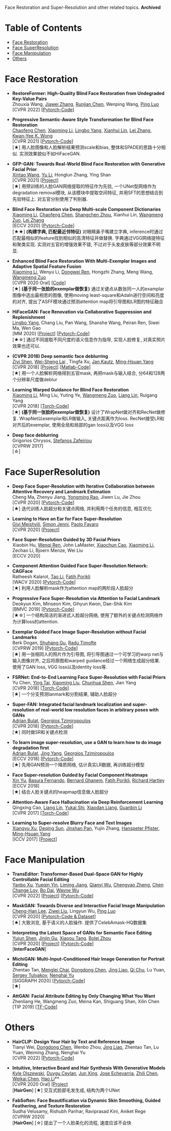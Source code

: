 Face Restoration and Super-Resolution and other related topics. **Archived**

# Table of Contents
- [Face Restoration](#face-restoration)
- [Face SuperResolution](#face-superresolution)
- [Face Manipulation](#face-manipulation)
- [Others](#others)


# Face Restoration
- **RestoreFormer: High-Quality Blind Face Restoration from Undegraded Key-Value Pairs**  <Br>
Zhouxia Wang, [Jiawei Zhang](https://sites.google.com/site/zhjw1988), [Runjian Chen](https://www.rjchen.site/), Wenping Wang, [Ping Luo](http://luoping.me/) <Br>
[CVPR 2022] [[Pytorch-Code](https://github.com/wzhouxiff/RestoreFormer)] <Br>

- **Progressive Semantic-Aware Style Transformation for Blind Face Restoration** <Br>
[Chaofeng Chen](https://chaofengc.github.io), [Xiaoming Li](https://csxmli2016.github.io/), [Lingbo Yang](https://lotayou.github.io), [Xianhui Lin](https://dblp.org/pid/147/7708.html), [Lei Zhang](https://www4.comp.polyu.edu.hk/~cslzhang/), [Kwan-Yee K. Wong](https://i.cs.hku.hk/~kykwong/) <Br>
[CVPR 2021] [[Pytorch-Code](https://github.com/chaofengc/PSFRGAN)]  <Br>
[★] 用人脸图像和人脸解析结果预测scale和bias, 整体和SPADE的思路十分相似. 实测效果貌似不如HiFaceGAN.
	
- **GFP-GAN: Towards Real-World Blind Face Restoration with Generative Facial Prior**  <Br>
[Xintao Wang](https://xinntao.github.io/), [Yu Li](https://yu-li.github.io/), Honglun Zhang, Ying Shan <Br>
[CVPR 2021] [[Project](https://xinntao.github.io/projects/gfpgan)]  <Br>
[★] 用预训练的人脸GAN网络提取的特征作为先验, 一个UNet型网络作为degradation removal模块, 从该模块中提取空间特征, 并用SFT的思想结合到先验特征上. 对五官分别使用了判别器.

- **Blind Face Restoration via Deep Multi-scale Component Dictionaries** <Br>
[Xiaoming Li](https://csxmli2016.github.io/), [Chaofeng Chen](https://chaofengc.github.io/), [Shangchen Zhou](https://shangchenzhou.com/), Xianhui Lin, [Wangmeng Zuo](http://homepage.hit.edu.cn/wangmengzuo), [Lei Zhang](https://www4.comp.polyu.edu.hk/~cslzhang/) <Br>
[ECCV 2020] [[Pytorch-Code](https://github.com/csxmli2016/DFDNet)] <Br>
[★★] **(构建字典, 匹配最近邻特征)** 对眼睛鼻子嘴建立字典, inference时通过匹配最相似的feature找到相似的高清特征并做替换. 字典通过VGG网络提特征和聚类实现. 实测对五官的增强效果不错, 不过对于头发皮肤等部分效果不明显.

- **Enhanced Blind Face Restoration With Multi-Exemplar Images and Adaptive Spatial Feature Fusion**  <Br>
[Xiaoming Li](https://csxmli2016.github.io/), Wenyu Li, [Dongwei Ren](https://csdwren.github.io/), Hongzhi Zhang, Meng Wang, [Wangmeng Zuo](http://homepage.hit.edu.cn/wangmengzuo) <Br>
[CVPR 2020 Oral] [[Code](https://github.com/csxmli2016/ASFFNet)] <Br>
[★] **(基于同一张脸的exemplar做恢复)** 通过关键点从数张同一人的examplar图像中选出最相思的图像, 使用moving least-square和AdaIn进行空间和亮度的对齐, 提出了ASFF模块通过预测attention map将引导图和LR图的特征融合

- **HiFaceGAN: Face Renovation via Collaborative Suppression and Replenishment** <Br>
[Lingbo Yang](https://lotayou.github.io/), Chang Liu, Pan Wang, Shanshe Wang, Peiran Ren, Siwei Ma, Wen Gao <Br>
[MM 2020] [[Project](https://lotayou.github.io/projects/face_renov.html)] [[Pytorch-Code](https://github.com/Lotayou/Face-Renovation)]  <Br>
[★☆] 通过不同提取不同尺度的语义信息作为指导, 实现人脸修复, 对真实照片效果也还可以.

- **(CVPR 2018) Deep semantic face deblurring** <Br>
[Ziyi Shen](https://sites.google.com/site/ziyishenmi/), [Wei-Sheng Lai](https://www.wslai.net/) , Tingfa Xu, [Jan Kautz](https://jankautz.com/), [Ming-Hsuan Yang](https://faculty.ucmerced.edu/mhyang/)  <Br>
[CVPR 2018] [[Project](https://sites.google.com/site/ziyishenmi/cvpr18_face_deblur)] [[Matlab-Code](https://github.com/joanshen0508/Deep-Semantic-Face-Deblurring)] <Br>
[★] 用一个人脸解析网络得到五官mask, 再把mask与输入结合, 分64和128两个分辨率尺度做deblur

- **Learning Warped Guidance for Blind Face Restoration** <Br>
[Xiaoming Li](https://csxmli2016.github.io/), Ming Liu, Yuting Ye, [Wangmeng Zuo](http://homepage.hit.edu.cn/wangmengzuo), [Liang Lin](http://www.linliang.net/), Ruigang Yang <Br>
[CVPR 2018] [[Torch-Code](https://github.com/csxmli2016/GFRNet)] <Br>
[★] **(基于同一张脸的exemplar做恢复)** 设计了WrapNet做对齐和RecNet做修复. WrapNet以exemplar和LR做输入, 关键点距离作为loss. RecNet接受LR和对齐后的exemplar, 使用全局和局部的gan loss以及VGG loss

- **Deep face deblurring** <Br>
Grigorios Chrysos, [Stefanos Zafeiriou](https://wp.doc.ic.ac.uk/szafeiri/)  <Br>
[CVPRW 2017] <Br>
[☆]



# Face SuperResolution

- **Deep Face Super-Resolution with Iterative Collaboration between Attentive Recovery and Landmark Estimation**  <Br>
Cheng Ma, Zhenyu Jiang, [Yongming Rao](https://raoyongming.github.io/), Jiwen Lu, Jie Zhou <Br>
[CVPR 2020] [[Pytorch-Code](https://github.com/Maclory/Deep-Iterative-Collaboration)] <Br>
[★] 迭代训练人脸超分和关键点网络, 并利用两个任务的信息, 相互优化

- **Learning to Have an Ear for Face Super-Resolution** <Br>
[Givi Meishvili](https://gmeishvili.github.io/), [Simon Jenni](https://sjenni.github.io/), [Paolo Favaro](https://www.cvg.unibe.ch/people/favaro)  <Br>
[CVPR 2020] [[Project](https://gmeishvili.github.io/ear_for_face_super_resolution/index.html)] <Br>

- **Face Super-Resolution Guided by 3D Facial Priors** <Br>
Xiaobin Hu, [Wenqi Ren](https://sites.google.com/site/renwenqi888/home), John LaMaster, [Xiaochun Cao](http://people.ucas.ac.cn/~0022382?language=en), [Xiaoming Li](https://csxmli2016.github.io/), Zechao Li, Bjoern Menze, Wei Liu <Br>
[ECCV 2020] <Br>

- **Component Attention Guided Face Super-Resolution Network: CAGFace** <Br>
Ratheesh Kalarot, [Tao Li](https://tao.li/), [Fatih Porikli](http://porikli.com/) <Br>
[WACV 2020] [[Pytorch-Code](https://github.com/SeungyounShin/CAGFace)] <Br>
[★] 利用人脸解析mask作为attention map的两阶段人脸超分
    
- **Progressive Face Super-Resolution via Attention to Facial Landmark** <Br>
Deokyun Kim, Minseon Kim, Gihyun Kwon, Dae-Shik Kim <Br>
[BMVC 2019] [[Pytorch-Code](https://github.com/DeokyunKim/Progressive-Face-Super-Resolution)] <Br>
[★☆] 一个结构简洁的渐进式人脸超分网络, 使用了额外的关键点检测网络作为计算loss的attention.
	
- **Exemplar Guided Face Image Super-Resolution without Facial Landmarks** <Br>
Berk Dogan, [Shuhang Gu](https://shuhanggu.github.io/), [Radu Timofte](https://people.ee.ethz.ch/~timofter/) <Br>
[CVPRW 2019] [[Pytorch-Code](https://github.com/Maclory/Deep-Iterative-Collaboration)] <Br>
[★] 用一张相同人的照片作为引导图, 将引导图通过一个可学习的warp net与输入图像对齐, 之后将原图和warped guidance经过一个网络生成超分结果. 使用了GAN loss, VGG loss以及identity loss等.

- **FSRNet: End-to-End Learning Face Super-Resolution with Facial Priors** <Br>
Yu Chen, [Ying Tai](https://tyshiwo.github.io/), [Xiaoming Liu](http://cvlab.cse.msu.edu/), [Chunhua Shen](https://cshen.github.io/index.html), Jian Yang <Br>
[CVPR 2018] [[Torch-Code](https://github.com/tyshiwo/FSRNet)] <Br>
[★] 一个分支预测lanmark和分割结果, 辅助人脸超分

- **Super-FAN: Integrated facial landmark localization and super-resolution of real-world low resolution faces in arbitrary poses with GANs** <Br>
[Adrian Bulat](https://www.adrianbulat.com/), [Georgios Tzimiropoulos](http://www.cs.nott.ac.uk/~pszyt/) <Br>
[CVPR 2018] [[Pytorch-Code](https://github.com/jzijin/Super-FAN)] <Br>
[★] 同时做SR和关键点检测

- **To learn image super-resolution, use a GAN to learn how to do image degradation first** <Br>
[Adrian Bulat](https://www.adrianbulat.com/), [Jing Yang](https://www.nottingham.ac.uk/pharmacy/people/jing.yang), [Georgios Tzimiropoulos](http://www.cs.nott.ac.uk/~pszyt/) <Br>
[ECCV 2018] [[Pytorch-Code](https://github.com/jingyang2017/Face-and-Image-super-resolution)] <Br>
[★] 先用GAN预测一个降质网络, 估计真实LR数据, 再训练超分模型
	
- **Face Super-resolution Guided by Facial Component Heatmaps** <Br>
[Xin Yu](https://sites.google.com/view/xinyus-homepage/Home), [Basura Fernando](https://basurafernando.github.io/), [Bernard Ghanem](http://www.bernardghanem.com/), [Fatih Porikli](http://www.porikli.com/), [Richard Hartley](http://users.cecs.anu.edu.au/~hartley/) <Br>
[ECCV 2018] <Br>
[★] 结合人脸关键点的heapmap信息做人脸超分

- **Attention-Aware Face Hallucination via Deep Reinforcement Learning** <Br>
Qingxing Cao, [Liang Lin](http://www.linliang.net/), [Yukai Shi](https://ykshi.github.io/), [Xiaodan Liang](https://lemondan.github.io/), [Guanbin Li](http://guanbinli.com/) <Br>
[CVPR 2017] [[Torch-Code](https://github.com/ykshi/facehallucination)] <Br>

- **Learning to Super-resolve Blurry Face and Text Images** <Br>
[Xiangyu Xu](https://sites.google.com/view/xiangyuxu), [Deqing Sun](https://deqings.github.io/), [Jinshan Pan](https://jspan.github.io/), Yujin Zhang, [Hanspeter Pfister](https://vcg.seas.harvard.edu/), [Ming-Hsuan Yang](https://faculty.ucmerced.edu/mhyang/) <Br>
[ICCV 2017] [[Project](https://sites.google.com/view/xiangyuxu/deblursr_iccv17)] <Br>





# Face Manipulation

- **TransEditor: Transformer-Based Dual-Space GAN for Highly Controllable Facial Editing** <Br>
[Yanbo Xu](https://github.com/BillyXYB), [Yueqin Yin](https://github.com/yinyueqin), [Liming Jiang](https://liming-jiang.com/), [Qianyi Wu](https://qianyiwu.github.io/), [Chengyao Zheng](https://github.com/daili0015), [Chen Change Loy](https://www.mmlab-ntu.com/person/ccloy/), [Bo Dai](http://daibo.info/), [Wayne Wu](https://wywu.github.io/)  <Br>
[CVPR 2022] [[Project](https://billyxyb.github.io/TransEditor/)] [[Pytorch-Code](https://github.com/BillyXYB/TransEditor)]  <Br>

- **MaskGAN: Towards Diverse and Interactive Facial Image Manipulation** <Br>
[Cheng-Han Lee](https://steven413d.github.io/), [Ziwei Liu](https://liuziwei7.github.io/), Lingyun Wu, [Ping Luo](http://luoping.me/) <Br>
[CVPR 2020] [[Pytorch-Code & Dataset](https://github.com/switchablenorms/CelebAMask-HQ)] <Br>
[★] 大致浏览, 基于语义的人脸操作. 提供了CelebAmask-HQ数据集

- **Interpreting the Latent Space of GANs for Semantic Face Editing**  <Br>
[Yujun Shen](http://shenyujun.github.io), [Jinjin Gu](http://www.jasongt.com), [Xiaoou Tang](http://www.ie.cuhk.edu.hk/people/xotang.shtml), [Bolei Zhou](http://bzhou.ie.cuhk.edu.hk) <Br>
[CVPR 2020]  [[Project](https://genforce.github.io/interfacegan/)] [[Pytorch-Code](https://github.com/genforce/interfacegan)] <Br>
[**InterFaceGAN**]

- **MichiGAN: Multi-Input-Conditioned Hair Image Generation for Portrait Editing** <Br>
Zhentao Tan, [Menglei Chai](https://mlchai.com/), [Dongdong Chen](http://www.dongdongchen.bid/), [Jing Liao](https://liaojing.github.io/html/index.html), [Qi Chu](https://scholar.google.com/citations?user=JZjOMdsAAAAJ&hl=en), Lu Yuan, [Sergey Tulyakov](http://www.stulyakov.com/), [Nenghai Yu](https://scholar.google.com/citations?user=7620QAMAAAAJ&hl=zh-CN)  <Br>
[SIGGRAPH 2020] [[Pytorch-Code](https://github.com/tzt101/MichiGAN)] <Br>
[★] 

- **AttGAN: Facial Attribute Editing by Only Changing What You Want**  <Br>
Zhenliang He, Wangmeng Zuo, Meina Kan, Shiguang Shan, Xilin Chen <Br>
[TIP 2019] [[TF-Code](https://github.com/LynnHo/AttGAN-Tensorflow)] <Br>




	
# Others

- **HairCLIP: Design Your Hair by Text and Reference Image** <Br>
Tianyi Wei, [Dongdong Chen](http://www.dongdongchen.bid/), Wenbo Zhou, [Jing Liao](https://liaojing.github.io/html/index.html), Zhentao Tan, Lu Yuan, Weiming Zhang, Nenghai Yu  <Br>
[CVPR 2022] [[Pytorch-Code](https://github.com/wty-ustc/HairCLIP)]  <Br>

- **Intuitive, Interactive Beard and Hair Synthesis With Generative Models** <Br>
[Kyle Olszewski](http://kyleolszewski.com), [Duygu Ceylan](http://www.duygu-ceylan.com), [Jun Xing](https://junxnui.github.io/), [Jose Echevarria](http://www.jiechevarria.com/), [Zhili Chen](http://www.zhilichen.com/), [Weikai Chen](http://chenweikai.github.io/),  [Hao Li](http://hao-li.com)**   <Br>
[CVPR 2020 Oral] [[Project](https://kyleolsz.github.io/HairGen/) <Br>
[**HairGen**] [★] 交互式脸部毛发生成, 结构为两个UNet
	
- **FabSoften: Face Beautification via Dynamic Skin Smoothing, Guided Feathering, and Texture Restoration** <Br>
Sudha Velusamy, Rishubh Parihar, Raviprasad Kini, Aniket Rege   <Br>
[CVPRW 2020] <Br>
[**HairGen**] [☆] 提出了一个人脸美化的流程, 速度应该不会快

